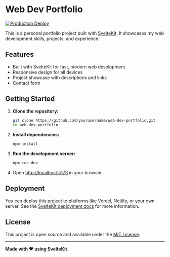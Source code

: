 # Web Dev Portfolio
[![Production Deploy](https://github.com/asantoss/web-dev-portfolio/actions/workflows/build.yml/badge.svg)](https://github.com/asantoss/web-dev-portfolio/actions/workflows/build.yml)

This is a personal portfolio project built with [SvelteKit](https://kit.svelte.dev/). It showcases my web development skills, projects, and experience.

## Features

- Built with SvelteKit for fast, modern web development
- Responsive design for all devices
- Project showcase with descriptions and links
- Contact form

## Getting Started

1. **Clone the repository:**
    ```bash
    git clone https://github.com/yourusername/web-dev-portfolio.git
    cd web-dev-portfolio
    ```

2. **Install dependencies:**
    ```bash
    npm install
    ```

3. **Run the development server:**
    ```bash
    npm run dev
    ```

4. Open [http://localhost:5173](http://localhost:5173) in your browser.

## Deployment

You can deploy this project to platforms like Vercel, Netlify, or your own server. See the [SvelteKit deployment docs](https://kit.svelte.dev/docs/adapters) for more information.

## License

This project is open source and available under the [MIT License](LICENSE).

---

**Made with ❤️ using SvelteKit.**